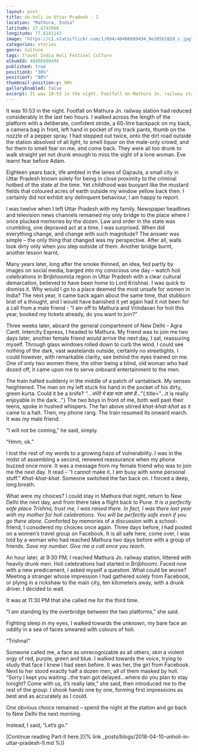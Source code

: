 ```yaml
---
layout: post
title: Un-holi in Uttar Pradesh - I
location: "Mathura, India"
latitude: 27.4743568
longitude: 77.6141143
image: "https://c1.staticflickr.com/1/894/40466689494_9e285b182d_c.jpg"
categories: stories
genre: Culture
tags: Travel India Holi Festival Culture 
albumId: 40466689494
published: true
positionX: "30%"
positionY: "80%"
thumbnail-position-y: 90%
galleryEnabled: false
excerpt: It was 10:53 in the night. Footfall on Mathura Jn. railway station had reduced considerably in the last two hours. I walked across the length of the platform with a deliberate, confident stride, a 60-litre backpack on my back, a camera bag in front, left hand in pocket of my track pants, thumb on the nozzle of a pepper spray. I had stepped out twice, onto the dirt road outside the station absolved of all light, to smell liquor on the male-only crowd, and for them to smell fear on me, and come back. They were all too drunk to walk straight yet not drunk enough to miss the sight of a lone woman. Eve learnt fear before Adam...
---
```


It was 10:53 in the night. Footfall on Mathura Jn. railway station had reduced considerably in the last two hours. I walked across the length of the platform with a deliberate, confident stride, a 60-litre backpack on my back, a camera bag in front, left hand in pocket of my track pants, thumb on the nozzle of a pepper spray. I had stepped out twice, onto the dirt road outside the station absolved of all light, to smell liquor on the male-only crowd, and for them to smell fear on me, and come back. They were all too drunk to walk straight yet not drunk enough to miss the sight of a lone woman. Eve learnt fear before Adam.

Eighteen years back, life ambled in the lanes of Gajraula, a small city in Uttar Pradesh known solely for being in close proximity to the criminal hotbed of the state at the time. Yet childhood was buoyant like the mustard fields that coloured acres of earth outside my window yellow back then. I certainly did not exhibit any delinquent behaviour, I am happy to report. 

I was twelve when I left Uttar Pradesh with my family. Newspaper headlines and television news channels remained my only bridge to the place where I once plucked memories by the dozen. Law and order in the state was crumbling, one depraved act at a time. I was surprised. When did everything change, and change with such magnitude? The answer was simple – the only thing that changed was my perspective. After all, walls look dirty only when you step outside of them. Another bridge burnt, another lesson learnt. 

Many years later, long after the smoke thinned, an idea, fed partly by images on social media, barged into my conscious one day – watch holi celebrations in Brijbhoomi(a region in Uttar Pradesh with a clear cultural demarcation, believed to have been home to Lord Krishna). I was quick to dismiss it. Why would I go to a place deemed the most unsafe for women in India? The next year, it came back again about the same time, that stubborn brat of a thought, and I would have banished it yet again had it not been for a call from a male friend - “I am off to Mathura and Vrindavan for holi this year, booked my tickets already, do you want to join?”

Three weeks later, aboard the general compartment of New Delhi - Agra Cantt. Intercity Express, I headed to Mathura. My friend was to join me two days later, another female friend would arrive the next day, I sat, reassuring myself. Through glass windows rolled down to curb the wind, I could see nothing of the dark, vast wastelands outside, certainly no streetlights. I could however, with remarkable clarity, see behind the eyes trained on me. One of only two women there, the other being a blind, old woman who had dozed off, it came upon me to serve onboard entertainment to the men. 

The train halted suddenly in the middle of a patch of vantablack. My senses heightened. The man on my left stuck his hand in the pocket of his dirty, green kurta. Could it be a knife? _“…अंधेरे मे बड़ा मज़ा आता है…”_{:title="…it is really enjoyable in the dark…"} The two boys in front of me, both well past their teens, spoke in hushed whispers. The fan above stirred _khat-khat-khat_ as it came to a halt. Then, my phone rang. The train resumed its onward march. It was my male friend.


“I will not be coming,” he said, simply.

“Hmm, ok.”

I lost the rest of my words to a growing haze of vulnerability. I was in the midst of assembling a second, renewed reassurance when my phone buzzed once more. It was a message from my female friend who was to join me the next day. It read – “I cannot make it, I am busy with some personal stuff.” _Khat-khat-khat_. Someone switched the fan back on. I forced a deep, long breath. 

What were my choices? I could stay in Mathura that night, return to New Delhi the next day, and from there take a flight back to Pune. _It is a perfectly safe place Trishna, trust me, I was raised there. In fact, I was there last year with my mother for holi celebrations. You will be perfectly safe even if you go there alone._ Comforted by memories of a discussion with a school-friend, I considered my choices once again. Three days before, I had posted on a women’s travel group on Facebook. It is all safe here, come over, I was told by a woman who had reached Mathura two days before with a group of friends. _Save my number. Give me a call once you reach._

An hour later, at 9:30 PM, I reached Mathura Jn. railway station, littered with heavily drunk men. Holi celebrations had started in Brijbhoomi. Faced now with a new predicament, I asked myself a question. What could be worse? Meeting a stranger whose impression I had gathered solely from Facebook, or plying in a rickshaw to the main city, ten kilometers away, with a drunk driver. I decided to wait. 

It was at 11:30 PM that she called me for the third time. 

“I am standing by the overbridge between the two platforms,” she said.

Fighting sleep in my eyes, I walked towards the unknown, my bare face an oddity in a sea of faces smeared with colours of holi.  

“Trishna!” 

Someone called me, a face as unrecognizable as all others, skin a violent orgy of red, purple, green and blue. I walked towards the voice, trying to study that face I knew I had seen before. It was her, the girl from Facebook. Next to her stood exactly half a dozen men, all of them masked by holi. “Sorry I kept you waiting…the train got delayed…where do you plan to stay tonight? Come with us, it’s really late,” she said, then introduced me to the rest of the group. I shook hands one by one, forming first impressions as best and as accurately as I could. 

One obvious choice remained – spend the night at the station and go back to New Delhi the next morning. 

Instead, I said, “Let’s go.”

[Continue reading Part-II here.]({% link _posts/blogs/2018-04-10-unholi-in-uttar-pradesh-II.md %})
